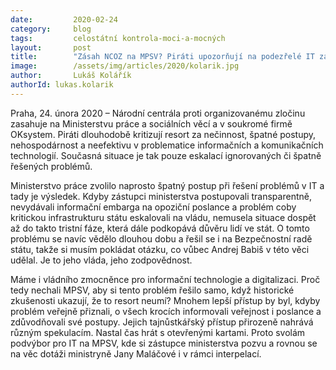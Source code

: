 ```yaml
---
date:         2020-02-24
category:     blog
tags:         celostátní kontrola-moci-a-mocných 
layout:       post
title:        "Zásah NCOZ na MPSV? Piráti upozorňují na podezřelé IT zakázky už dva roky"
image:        /assets/img/articles/2020/kolarik.jpg
author:       Lukáš Kolářík
authorId: lukas.kolarik
--- 
```



Praha, 24. února 2020 – Národní centrála proti organizovanému zločinu zasahuje na Ministerstvu práce a sociálních věcí a v soukromé firmě OKsystem. Piráti dlouhodobě kritizují resort za nečinnost, špatné postupy, nehospodárnost a neefektivu v problematice informačních a komunikačních technologií. Současná situace je tak pouze eskalací ignorovaných či špatně řešených problémů. 
 
Ministerstvo práce zvolilo naprosto špatný postup při řešení problémů v IT a tady je výsledek. Kdyby zástupci ministerstva postupovali transparentně, nevydávali informační embarga na opoziční poslance a problém coby kritickou infrastrukturu státu eskalovali na vládu, nemusela situace dospět až do takto tristní fáze, která dále podkopává důvěru lidí ve stát. O tomto problému se navíc vědělo dlouhou dobu a řešil se i na Bezpečnostní radě státu, takže si musím pokládat otázku, co vůbec Andrej Babiš v této věci udělal. Je to jeho vláda, jeho zodpovědnost. 
 
Máme i vládního zmocněnce pro informační technologie a digitalizaci. Proč tedy nechali MPSV, aby si tento problém řešilo samo, když historické zkušenosti ukazují, že to resort neumí? Mnohem lepší přístup by byl, kdyby problém veřejně přiznali, o všech krocích informovali veřejnost i poslance a zdůvodňovali své postupy. Jejich tajnůstkářský přístup přirozeně nahrává různým spekulacím. Nastal čas hrát s otevřenými kartami. Proto svolám podvýbor pro IT na MPSV, kde si zástupce ministerstva pozvu a rovnou se na věc dotáži ministryně Jany Maláčové i v rámci interpelací.
